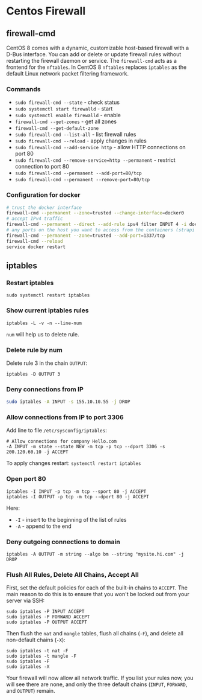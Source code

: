 # Centos Firewall

## firewall-cmd

CentOS 8 comes with a dynamic, customizable host-based firewall with a D-Bus interface. 
You can add or delete or update firewall rules without restarting the firewall daemon or service. 
The `firewall-cmd` acts as a frontend for the `nftables`. In CentOS 8 `nftables` replaces `iptables` as the default Linux network packet filtering framework.

### Commands

- `sudo firewall-cmd --state` - check status
- `sudo systemctl start firewalld` - start
- `sudo systemctl enable firewalld` - enable
- `firewall-cmd --get-zones` - get all zones
- `firewall-cmd --get-default-zone`
- `sudo firewall-cmd --list-all` - list firewall rules
- `sudo firewall-cmd --reload` - apply changes in rules
- `sudo firewall-cmd --add-service http` - allow HTTP connections on port 80
- `sudo firewall-cmd --remove-service=http --permanent` - restrict connection to port 80
- `sudo firewall-cmd --permanent --add-port=80/tcp`
- `sudo firewall-cmd --permanent --remove-port=80/tcp`

### Configuration for docker

```bash
# trust the docker interface
firewall-cmd --permanent --zone=trusted --change-interface=docker0
# accept IPv4 traffic
firewall-cmd --permanent --direct --add-rule ipv4 filter INPUT 4 -i docker0 -j ACCEPT
# any ports on the host you want to access from the containers (strapi port 1337 here)
firewall-cmd --permanent --zone=trusted --add-port=1337/tcp
firewall-cmd --reload
service docker restart
```

## iptables

### Restart iptables

```
sudo systemctl restart iptables
```

### Show current iptables rules

```
iptables -L -v -n --line-num
```

`num` will help us to delete rule.

### Delete rule by num

Delete rule 3 in the chain `OUTPUT`:

```
iptables -D OUTPUT 3
```

### Deny connections from IP

```bash
sudo iptables -A INPUT -s 155.10.10.55 -j DROP
```

### Allow connections from IP to port 3306

Add line to file `/etc/sysconfig/iptables`:

```
# Allow connections for company Hello.com
-A INPUT -m state --state NEW -m tcp -p tcp --dport 3306 -s 200.120.60.10 -j ACCEPT
```

To apply changes restart: `systemctl restart iptables`

### Open port 80

```
iptables -I INPUT -p tcp -m tcp --sport 80 -j ACCEPT
iptables -I OUTPUT -p tcp -m tcp --dport 80 -j ACCEPT
```
Here:
- `-I` - insert to the beginning of the list of rules
- `-A` - append to the end

### Deny outgoing connections to domain

```
iptables -A OUTPUT -m string --algo bm --string "mysite.hi.com" -j DROP
```

### Flush All Rules, Delete All Chains, Accept All

First, set the default policies for each of the built-in chains to `ACCEPT`. 
The main reason to do this is to ensure that you won't be locked out from your server via SSH:

```
sudo iptables -P INPUT ACCEPT
sudo iptables -P FORWARD ACCEPT
sudo iptables -P OUTPUT ACCEPT
```

Then flush the `nat` and `mangle` tables, flush all chains (`-F`), and delete all non-default chains (`-X`):

```
sudo iptables -t nat -F
sudo iptables -t mangle -F
sudo iptables -F
sudo iptables -X
```

Your firewall will now allow all network traffic. If you list your rules now, you will see there are none, and only the three default chains (`INPUT`, `FORWARD`, and `OUTPUT`) remain.
